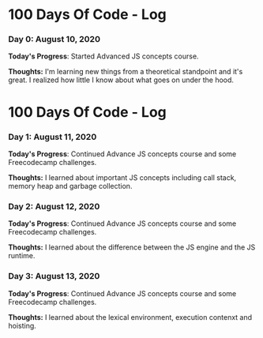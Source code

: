 # 100 Days Of Code - Log

### Day 0: August 10, 2020 

**Today's Progress**: Started Advanced JS concepts course.

**Thoughts:** I'm learning new things from a theoretical standpoint and it's great. I realized how little I know about what goes on under the hood.

# 100 Days Of Code - Log

### Day 1: August 11, 2020 

**Today's Progress**: Continued Advance JS concepts course and some Freecodecamp challenges.

**Thoughts:** I learned about important JS concepts including call stack, memory heap and garbage collection.

### Day 2: August 12, 2020 

**Today's Progress**: Continued Advance JS concepts course and some Freecodecamp challenges.

**Thoughts:** I learned about the difference between the JS engine and the JS runtime.

### Day 3: August 13, 2020 

**Today's Progress**: Continued Advance JS concepts course and some Freecodecamp challenges.

**Thoughts:** I learned about the lexical environment, execution contenxt and hoisting.